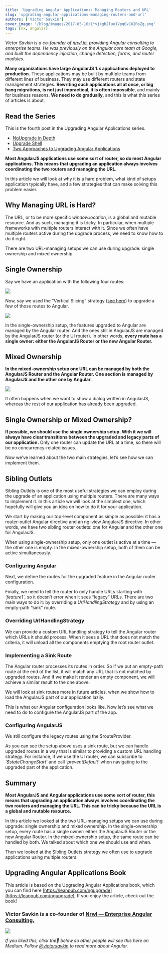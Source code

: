 ```yaml
---
title: 'Upgrading Angular Applications: Managing Routers and URL'
slug: 'upgrading-angular-applications-managing-routers-and-url'
authors: ['Victor Savkin']
cover_image: '/blog/images/2017-05-16/1*vjkgb2luo1VpqGvC62RsZg.png'
tags: [nx, angular]
---
```


_Victor Savkin is a co-founder of_ [_nrwl.io_](https://goo.gl/v4nh0p)_, providing Angular consulting to enterprise teams. He was previously on the Angular core team at Google, and built the dependency injection, change detection, forms, and router modules._

**Many organizations have large AngularJS 1.x applications deployed to production.** These applications may be built by multiple teams from different lines of business. They may use different routers and state management strategies. **Rewriting such applications all at once, or big bang migrations, is not just impractical, it is often impossible**, and mainly for business reasons. **We need to do gradually,** and this is what this series of articles is about.

## Read the Series

This is the fourth post in the Upgrading Angular Applications series.

- [NgUpgrade in Depth](https://medium.com/ngupgrade-in-depth-436a52298a00)
- [Upgrade Shell](https://medium.com/upgrading-angular-applications-upgrade-shell-4d4f4a7e7f7b)
- [Two Approaches to Upgrading Angular Applications](https://medium.com/two-approaches-to-upgrading-angular-apps-6350b33384e3)

**Most AngularJS applications use some sort of router, so do most Angular applications. This means that upgrading an application always involves coordinating the two routers and managing the URL.**

In this article we will look at why it is a hard problem, what kind of setups application typically have, and a few strategies that can make solving this problem easier.

## Why Managing URL is Hard?

The URL, or to be more specific _window.location_, is a global and mutable resource. And as such, managing it is tricky. In particular, when multiple frameworks with multiple routers interact with it. Since we often have multiple routers active during the upgrade process, we need to know how to do it right.

There are two URL-managing setups we can use during upgrade: single ownership and mixed ownership.

## Single Ownership

Say we have an application with the following four routes:

![](/blog/images/2017-05-16/0*E_3xhNbIgEt-w04E.avif)

Now, say we used the “Vertical Slicing” strategy ([see here](https://medium.com/two-approaches-to-upgrading-angular-apps-6350b33384e3)) to upgrade a few of those routes to Angular.

![](/blog/images/2017-05-16/0*Mygyusx2bweTZk39.avif)

In the single-ownership setup, the features upgraded to Angular are managed by the Angular router. And the ones still in AngularJS are managed by the AngularJS router (or the UI router). In other words, **every route has a single owner: either the AngularJS Router or the new Angular Router.**

## Mixed Ownership

**In the mixed-ownership setup one URL can be managed by both the AngularJS Router and the Angular Router. One section is managed by AngularJS and the other one by Angular.**

![](/blog/images/2017-05-16/0*uLV1Vxfcz9naJKsI.avif)

It often happens when we want to show a dialog written in AngularJS, whereas the rest of our application has already been upgraded.

## Single Ownership or Mixed Ownership?

**If possible, we should use the single ownership setup. With it we will always have clear transitions between the upgraded and legacy parts of our application.** Only one router can update the URL at a time, so there will be no concurrency-related issues.

Now we’ve learned about the two main strategies, let’s see how we can implement them.

## Sibling Outlets

Sibling Outlets is one of the most useful strategies we can employ during the upgrade of an application using multiple routers. There are many ways to implement it. In this article we will look at the simplest one, which hopefully will give you an idea on how to do it for your application.

We start by making our top-level component as simple as possible: it has a router-outlet Angular directive and an ng-view AngularJS directive. In other words, we have two sibling router outlets: one for Angular and the other one for AngularJS.

When using single-ownership setup, only one outlet is active at a time — the other one is empty. In the mixed-ownership setup, both of them can be active simultaneously.

### Configuring Angular

Next, we define the routes for the upgraded feature in the Angular router configuration.

Finally, we need to tell the router to only handle URLs starting with _‘feature1’_, so it doesn’t error when it sees “legacy” URLs. There are two main ways to do it: by overriding a _UrlHandlingStrategy_ and by using an empty-path “sink” route.

### Overriding UrlHandlingStrategy

We can provide a custom URL handling strategy to tell the Angular router which URLs it should process. When it sees a URL that does not match the criteria, it will unload all the components emptying the root router outlet.

### Implementing a Sink Route

The Angular router processes its routes in order. So if we put an empty-path route at the end of the list, it will match any URL that is not matched by upgraded routes. And if we make it render an empty component, we will achieve a similar result to the one above.

We will look at sink routes more in future articles, when we show how to load the AngularJS part of our application lazily.

This is what our Angular configuration looks like. Now let’s see what we need to do to configure the AngularJS part of the app.

### Configuring AngularJS

We still configure the legacy routes using the $routeProvider.

As you can see the setup above uses a sink route, but we can handle upgraded routes in a way that is similar to providing a custom URL handling strategy. For instance, if we use the UI router, we can subscribe to _‘$stateChangeStart’_ and call _‘preventDefault’_ when navigating to the upgraded part of the application.

## Summary

**Most AngularJS and Angular applications use some sort of router, this means that upgrading an application always involves coordinating the two routers and managing the URL. This can be tricky because the URL is a global and mutable resource.**

In this article we looked at the two URL-managing setups we can use during upgrade: single ownership and mixed ownership. In the single-ownership setup, every route has a single owner: either the AngularJS Router or the new Angular Router. In the mixed-ownership setup, the same route can be handled by both. We talked about which one we should use and when.

Then we looked at the Sibling Outlets strategy we often use to upgrade applications using multiple routers.

## Upgrading Angular Applications Book

This article is based on the Upgrading Angular Applications book, which you can find here [https://leanpub.com/ngupgrade](https://leanpub.com/ngupgrade). If you enjoy the article, check out the book!

### Victor Savkin is a co-founder of [Nrwl — Enterprise Angular Consulting.](http://nrwl.io)

![](/blog/images/2017-05-16/1*s76h75v7CB7g4EuxVNaGkg.avif)

_If you liked this, click the💚 below so other people will see this here on Medium. Follow_ [_@victorsavkin_](http://twitter.com/victorsavkin) _to read more about Angular._
